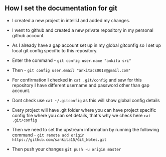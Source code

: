 ## How I set the documentation for git

* I created a new project in intelliJ and added my changes.

* I went to github and created a new private repository in my personal github account.

* As I already have a gap account set up in my global gitconfig so I set up local git config specific to this repository.

* Enter the command - ```git config user.name "ankita sri"```

* Then - ```git config user.email "ankitacs0018@gmail.com"```

* For confirmation I checked in ```cat .git/config``` and saw for this repository I have different username and password other than gap account.

* Dont check use ```cat ~/.gitconfig``` as this will show global config details

* Every project will have .git folder where you can have project specific config file where you can set details, that's why we check here ```cat .git/config```

* Then we need to set the upstream information by running the following command - ```git remote add origin https://github.com/sankita15/Git_Notes.git```

* Then push your changes ```git push -u origin master```